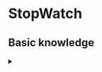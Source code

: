 # StopWatch  

## Basic knowledge
<details> 
    <summary></summary>  
<img src="https://github.com/Seoin-A/StopWatch/assets/129828463/899dcd95-f5f4-4796-81a7-e78ab4b7c4fe).png" width="600" height="400"/>
    
    - Program : 명령과 데이터로 구성되어 저장 장치에 저장된 형태의 실행코드 파일
    
    - Thread : 한 프로세스 내에서 실행되는 흐름의 단위
             : 두 개 이상의 스레드가 있는 경우 멀티 스레드 
             
    - MainThread : Activity의 모든 라이프 사이클 관련 콜백 실행 담당
                 : Button, EditText와 같은 UI위젯을 사용한 사용자 이벤트와 UI 드로잉 이벤트 담당
    
    - BackgrounndThread : 복잡한 연산이나, 네트워크 작업, 데이터 작업 수행
    
<img src="https://github.com/Seoin-A/StopWatch/assets/129828463/142385af-8fca-42fa-8300-a88fc020255a" width="700" height="150"/>

</details>




